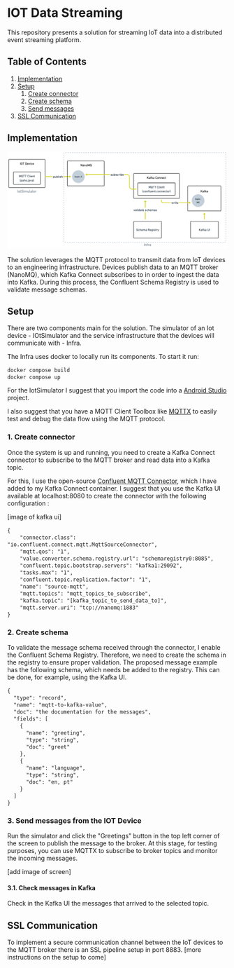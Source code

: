 # IOT Data Streaming

This repository presents a solution for streaming IoT data into a distributed event streaming platform.

## Table of Contents
1. [Implementation](#implementation)
2. [Setup](#setup)
    1. [Create connector](#1-create-connector)
    2. [Create schema](#2-create-schema)
    3. [Send messages](#3-send-messages-from-the-iot-device)
3. [SSL Communication](#ssl-communication)


## Implementation

![Component Diagram](diagram.png)

The solution leverages the MQTT protocol to transmit data from IoT devices to an engineering infrastructure. Devices publish data to an MQTT broker (NanoMQ), which Kafka Connect subscribes to in order to ingest the data into Kafka. During this process, the Confluent Schema Registry is used to validate message schemas.


## Setup

There are two components main for the solution. The simulator of an Iot device - IOtSimulator and the service infrastructure that the devices will communicate with - Infra.

The Infra uses docker to locally run its components. To start it run:

```
docker compose build
docker compose up
```

For the IotSimulator I suggest that you import the code into a [Android Studio](https://developer.android.com/studio) project.

I also suggest that you have a MQTT Client Toolbox like [MQTTX](https://mqttx.app/) to easily test and debug the data flow using the MQTT protocol.

### 1. Create connector

Once the system is up and running, you need to create a Kafka Connect connector to subscribe to the MQTT broker and read data into a Kafka topic.

For this, I use the open-source [Confluent MQTT Connector](https://docs.confluent.io/kafka-connectors/mqtt/current/index.html), which I have added to my Kafka Connect container.
I suggest that you use the Kafka UI available at localhost:8080 to create the connector with the following configuration :

[image of kafka ui]

```
{
	"connector.class": "io.confluent.connect.mqtt.MqttSourceConnector",
	"mqtt.qos": "1",
	"value.converter.schema.registry.url": "schemaregistry0:8085",
	"confluent.topic.bootstrap.servers": "kafka1:29092",
	"tasks.max": "1",
	"confluent.topic.replication.factor": "1",
	"name": "source-mqtt",
	"mqtt.topics": "mqtt_topics_to_subscribe",
	"kafka.topic": "[kafka_topic_to_send_data_to]",
	"mqtt.server.uri": "tcp://nanomq:1883"
}
```
### 2. Create schema

To validate the message schema received through the connector, I enable the Confluent Schema Registry. Therefore, we need to create the schema in the registry to ensure proper validation. The proposed message example has the following schema, which needs be added to the registry.  This can be done, for example, using the Kafka UI.

```
{
  "type": "record",
  "name": "mqtt-to-kafka-value",
  "doc": "the documentation for the messages",
  "fields": [
    {
      "name": "greeting",
      "type": "string",
      "doc": "greet"
    },
    {
      "name": "language",
      "type": "string",
      "doc": "en, pt"
    }
  ]
}
```

### 3. Send messages from the IOT Device

Run the simulator and click the "Greetings" button in the top left corner of the screen to publish the message to the broker. At this stage, for testing purposes, you can use MQTTX to subscribe to broker topics and monitor the incoming messages.

[add image of screen]

#### 3.1. Check messages in Kafka

Check in the Kafka UI the messages that arrived to the selected topic.


## SSL Communication

To implement a secure communication channel between the IoT devices to the MQTT broker there is an SSL pipeline setup in port 8883. 
[more instructions on the setup to come]